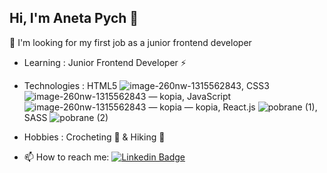 ## Hi, I'm Aneta Pych 👋

👀 I'm looking for my first job as a junior frontend developer

* Learning : Junior Frontend Developer ⚡
* Technologies : HTML5 ![image-260nw-1315562843](https://user-images.githubusercontent.com/91451163/151774147-650c893a-3da0-4f6d-bfae-e49dd0d0eb0b.jpg), CSS3 ![image-260nw-1315562843 — kopia](https://user-images.githubusercontent.com/91451163/151775052-0b18240b-6e73-45ab-9103-f7f84b7b2fdb.jpg), JavaScript ![image-260nw-1315562843 — kopia — kopia](https://user-images.githubusercontent.com/91451163/151775093-0bb26c84-492f-4189-8b2b-f266df94b08e.jpg), React.js ![pobrane (1)](https://user-images.githubusercontent.com/91451163/151775133-f38f92ca-1692-4ccc-a316-1c0cbafb1463.png), SASS ![pobrane (2)](https://user-images.githubusercontent.com/91451163/151775160-5bd3b720-8981-4b00-8485-736a9ee4f398.png)
* Hobbies : Crocheting 🧶 & Hiking 🌄

* 📫 How to reach me:   [![Linkedin Badge](https://img.shields.io/badge/-Aneta_Pych-blue?style=flat-square&logo=Linkedin&logoColor=white&link=https://www.linkedin.com/in/aneta-pych-516629209//)](https://www.linkedin.com/in/aneta-pych-516629209/)
